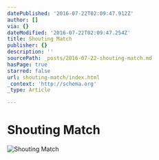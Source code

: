 ```yaml
---
datePublished: '2016-07-22T02:09:47.912Z'
author: []
via: {}
dateModified: '2016-07-22T02:09:47.254Z'
title: Shouting Match
publisher: {}
description: ''
sourcePath: _posts/2016-07-22-shouting-match.md
hasPage: true
starred: false
url: shouting-match/index.html
_context: 'http://schema.org'
_type: Article

---
```

# Shouting Match
![Shouting Match](https://the-grid-user-content.s3-us-west-2.amazonaws.com/85eec108-5004-49e9-be9d-dd2f4df68c9d.jpg)